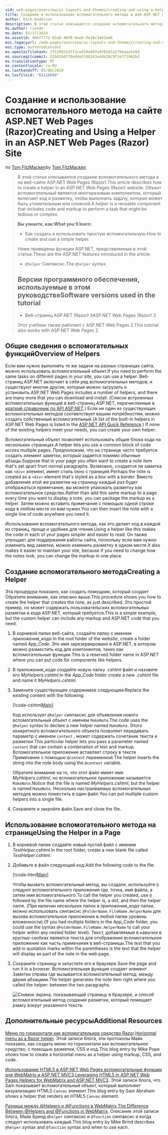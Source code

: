 ```yaml
---
uid: web-pages/overview/ui-layouts-and-themes/creating-and-using-a-helper-in-an-aspnet-web-pages-site
title: Создание и использование вспомогательного метода в веб-ASP.NET страниц узла (Razor) | Документация Майкрософт
author: Rick-Anderson
description: В этой статье описывается создание вспомогательного метода в на веб-сайте ASP.NET Web Pages (Razor). Помощник представляет собой многократно используемый компонент включает код и разметку для производительности...
ms.author: riande
ms.date: 02/17/2014
ms.assetid: 46bff772-01e0-40f0-9ae6-9e18c5442ee6
msc.legacyurl: /web-pages/overview/ui-layouts-and-themes/creating-and-using-a-helper-in-an-aspnet-web-pages-site
msc.type: authoredcontent
ms.openlocfilehash: 1f5109324ff3ce919e88fe976587a179eeaa5a5d
ms.sourcegitcommit: 51b01b6ff8edde57d8243e4da28c9f1e7f1962b2
ms.translationtype: MT
ms.contentlocale: ru-RU
ms.lasthandoff: 05/06/2019
ms.locfileid: "65116040"
---
```

# <a name="creating-and-using-a-helper-in-an-aspnet-web-pages-razor-site"></a><span data-ttu-id="f367d-104">Создание и использование вспомогательного метода на сайте ASP.NET Web Pages (Razor)</span><span class="sxs-lookup"><span data-stu-id="f367d-104">Creating and Using a Helper in an ASP.NET Web Pages (Razor) Site</span></span>

<span data-ttu-id="f367d-105">по [Tom FitzMacken](https://github.com/tfitzmac)</span><span class="sxs-lookup"><span data-stu-id="f367d-105">by [Tom FitzMacken](https://github.com/tfitzmac)</span></span>

> <span data-ttu-id="f367d-106">В этой статье описывается создание вспомогательного метода в на веб-сайте ASP.NET Web Pages (Razor).</span><span class="sxs-lookup"><span data-stu-id="f367d-106">This article describes how to create a helper in an ASP.NET Web Pages (Razor) website.</span></span> <span data-ttu-id="f367d-107">Объект *вспомогательный* является многоразовым компонентом, который включает код и разметку, чтобы выполнить задачу, которая может быть утомительным или сложной.</span><span class="sxs-lookup"><span data-stu-id="f367d-107">A *helper* is a reusable component that includes code and markup to perform a task that might be tedious or complex.</span></span>
> 
> <span data-ttu-id="f367d-108">**Вы узнаете, как:**</span><span class="sxs-lookup"><span data-stu-id="f367d-108">**What you'll learn:**</span></span> 
> 
> - <span data-ttu-id="f367d-109">Как создать и использовать простую вспомогательную.</span><span class="sxs-lookup"><span data-stu-id="f367d-109">How to create and use a simple helper.</span></span>
> 
> <span data-ttu-id="f367d-110">Ниже приведены функции ASP.NET, представленные в этой статье.</span><span class="sxs-lookup"><span data-stu-id="f367d-110">These are the ASP.NET features introduced in the article:</span></span>
> 
> - <span data-ttu-id="f367d-111">`@helper` Синтаксис.</span><span class="sxs-lookup"><span data-stu-id="f367d-111">The `@helper` syntax.</span></span>
>   
> 
> ## <a name="software-versions-used-in-the-tutorial"></a><span data-ttu-id="f367d-112">Версии программного обеспечения, используемые в этом руководстве</span><span class="sxs-lookup"><span data-stu-id="f367d-112">Software versions used in the tutorial</span></span>
> 
> 
> - <span data-ttu-id="f367d-113">Веб-страниц ASP.NET (Razor) 3</span><span class="sxs-lookup"><span data-stu-id="f367d-113">ASP.NET Web Pages (Razor) 3</span></span>
>   
> 
> <span data-ttu-id="f367d-114">Этот учебник также работает с ASP.NET Web Pages 2.</span><span class="sxs-lookup"><span data-stu-id="f367d-114">This tutorial also works with ASP.NET Web Pages 2.</span></span>

## <a name="overview-of-helpers"></a><span data-ttu-id="f367d-115">Общие сведения о вспомогательных функций</span><span class="sxs-lookup"><span data-stu-id="f367d-115">Overview of Helpers</span></span>

<span data-ttu-id="f367d-116">Если вам нужно выполнять те же задачи на разных страницах сайта, можно использовать вспомогательный объект.</span><span class="sxs-lookup"><span data-stu-id="f367d-116">If you need to perform the same tasks on different pages in your site, you can use a helper.</span></span> <span data-ttu-id="f367d-117">Веб-страниц ASP.NET включает в себя ряд вспомогательных методов, и существуют многие другие, которые можно загрузить и установить.</span><span class="sxs-lookup"><span data-stu-id="f367d-117">ASP.NET Web Pages includes a number of helpers, and there are many more that you can download and install.</span></span> <span data-ttu-id="f367d-118">(Список встроенных вспомогательных функций в веб-страниц ASP.NET, перечисленные в [краткий справочник по API ASP.NET](https://go.microsoft.com/fwlink/?LinkId=202907).) Если ни один из существующих вспомогательных методов соответствует вашим потребностям, можно создать собственный вспомогательный.</span><span class="sxs-lookup"><span data-stu-id="f367d-118">(A list of the built-in helpers in ASP.NET Web Pages is listed in the [ASP.NET API Quick Reference](https://go.microsoft.com/fwlink/?LinkId=202907).) If none of the existing helpers meet your needs, you can create your own helper.</span></span>

<span data-ttu-id="f367d-119">Вспомогательный объект позволяет использовать общие блока кода на нескольких страницах.</span><span class="sxs-lookup"><span data-stu-id="f367d-119">A helper lets you use a common block of code across multiple pages.</span></span> <span data-ttu-id="f367d-120">Предположим, что на странице часто требуется создать элемент заметки, который задается помимо обычные абзацы.</span><span class="sxs-lookup"><span data-stu-id="f367d-120">Suppose that in your page you often want to create a note item that's set apart from normal paragraphs.</span></span> <span data-ttu-id="f367d-121">Возможно, создается ли заметка как `<div>` элемент, имеет стиль окно с границей.</span><span class="sxs-lookup"><span data-stu-id="f367d-121">Perhaps the note is created as a `<div>` element that's styled as a box with a border.</span></span> <span data-ttu-id="f367d-122">Вместо добавления этой же разметки на страницу каждый раз будет отображаться примечание, вы можете упаковать разметку как вспомогательное средство.</span><span class="sxs-lookup"><span data-stu-id="f367d-122">Rather than add this same markup to a page every time you want to display a note, you can package the markup as a helper.</span></span> <span data-ttu-id="f367d-123">Затем можно вставить примечание с помощью одной строки кода в любом месте он вам нужен.</span><span class="sxs-lookup"><span data-stu-id="f367d-123">You can then insert the note with a single line of code anywhere you need it.</span></span>

<span data-ttu-id="f367d-124">Использование вспомогательного метода, как это делает код в каждой из страниц, проще и удобнее для чтения.</span><span class="sxs-lookup"><span data-stu-id="f367d-124">Using a helper like this makes the code in each of your pages simpler and easier to read.</span></span> <span data-ttu-id="f367d-125">Он также упрощает для поддержания работы сайта, поскольку если вам нужно изменить вид заметки, можно изменить разметку в одном месте.</span><span class="sxs-lookup"><span data-stu-id="f367d-125">It also makes it easier to maintain your site, because if you need to change how the notes look, you can change the markup in one place.</span></span>

## <a name="creating-a-helper"></a><span data-ttu-id="f367d-126">Создание вспомогательного метода</span><span class="sxs-lookup"><span data-stu-id="f367d-126">Creating a Helper</span></span>

<span data-ttu-id="f367d-127">Эта процедура показано, как создать помощник, который создает Обратите внимание, как описано выше.</span><span class="sxs-lookup"><span data-stu-id="f367d-127">This procedure shows you how to create the helper that creates the note, as just described.</span></span> <span data-ttu-id="f367d-128">Это простой пример, но может содержать пользовательских вспомогательных разметки и кода ASP.NET, который требуется.</span><span class="sxs-lookup"><span data-stu-id="f367d-128">This is a simple example, but the custom helper can include any markup and ASP.NET code that you need.</span></span>

1. <span data-ttu-id="f367d-129">В корневой папке веб-сайта, создайте папку с именем *приложения\_кода*.</span><span class="sxs-lookup"><span data-stu-id="f367d-129">In the root folder of the website, create a folder named *App\_Code*.</span></span> <span data-ttu-id="f367d-130">Это имя зарезервировано в ASP.NET, в котором можно разместить код для компонентов, таких как вспомогательные функции.</span><span class="sxs-lookup"><span data-stu-id="f367d-130">This is a reserved folder name in ASP.NET where you can put code for components like helpers.</span></span>
2. <span data-ttu-id="f367d-131">В *приложения\_кода* создайте новую папку *.cshtml* файл и назовите его *MyHelpers.cshtml*.</span><span class="sxs-lookup"><span data-stu-id="f367d-131">In the *App\_Code* folder create a new *.cshtml* file and name it *MyHelpers.cshtml*.</span></span>
3. <span data-ttu-id="f367d-132">Замените существующее содержимое следующим:</span><span class="sxs-lookup"><span data-stu-id="f367d-132">Replace the existing content with the following:</span></span>

    [!code-cshtml[Main](creating-and-using-a-helper-in-an-aspnet-web-pages-site/samples/sample1.cshtml)]

    <span data-ttu-id="f367d-133">Код использует `@helper` синтаксис для объявления нового вспомогательный объект с именем `MakeNote`.</span><span class="sxs-lookup"><span data-stu-id="f367d-133">The code uses the `@helper` syntax to declare a new helper named `MakeNote`.</span></span> <span data-ttu-id="f367d-134">Этого конкретного вспомогательного объекта позволяет передавать параметр с именем `content` , может содержать сочетание текста и разметки.</span><span class="sxs-lookup"><span data-stu-id="f367d-134">This particular helper lets you pass a parameter named `content` that can contain a combination of text and markup.</span></span> <span data-ttu-id="f367d-135">Вспомогательное приложение вставляет строку в тексте Примечание с помощью `@content` переменной.</span><span class="sxs-lookup"><span data-stu-id="f367d-135">The helper inserts the string into the note body using the `@content` variable.</span></span>

    <span data-ttu-id="f367d-136">Обратите внимание на то, что этот файл имеет имя *MyHelpers.cshtml*, но вспомогательное приложение называется `MakeNote`.</span><span class="sxs-lookup"><span data-stu-id="f367d-136">Notice that the file is named *MyHelpers.cshtml*, but the helper is named `MakeNote`.</span></span> <span data-ttu-id="f367d-137">Несколько настраиваемых вспомогательных методов можно поместить в один файл.</span><span class="sxs-lookup"><span data-stu-id="f367d-137">You can put multiple custom helpers into a single file.</span></span>
4. <span data-ttu-id="f367d-138">Сохраните и закройте файл.</span><span class="sxs-lookup"><span data-stu-id="f367d-138">Save and close the file.</span></span>

## <a name="using-the-helper-in-a-page"></a><span data-ttu-id="f367d-139">Использование вспомогательного метода на странице</span><span class="sxs-lookup"><span data-stu-id="f367d-139">Using the Helper in a Page</span></span>

1. <span data-ttu-id="f367d-140">В корневой папке создайте новый пустой файл с именем *TestHelper.cshtml*.</span><span class="sxs-lookup"><span data-stu-id="f367d-140">In the root folder, create a new blank file called *TestHelper.cshtml*.</span></span>
2. <span data-ttu-id="f367d-141">Добавьте в файл следующий код:</span><span class="sxs-lookup"><span data-stu-id="f367d-141">Add the following code to the file:</span></span>

    [!code-html[Main](creating-and-using-a-helper-in-an-aspnet-web-pages-site/samples/sample2.html)]

    <span data-ttu-id="f367d-142">Чтобы вызвать вспомогательный метод, вы создали, используйте `@` следуют вспомогательного приложения где, точка, имя файла, а затем имя вспомогательного.</span><span class="sxs-lookup"><span data-stu-id="f367d-142">To call the helper you created, use `@` followed by the file name where the helper is, a dot, and then the helper name.</span></span> <span data-ttu-id="f367d-143">(При наличии нескольких папок в *приложения\_кода* папки, можно использовать синтаксис `@FolderName.FileName.HelperName` для вызова вспомогательное приложение в любой папке уровень вложенности).</span><span class="sxs-lookup"><span data-stu-id="f367d-143">(If you had multiple folders in the *App\_Code* folder, you could use the syntax `@FolderName.FileName.HelperName` to call your helper within any nested folder level).</span></span> <span data-ttu-id="f367d-144">Текст, добавляемый в кавычки в круглых скобках является текста для отображения вспомогательное приложение как часть примечания в веб-страницы.</span><span class="sxs-lookup"><span data-stu-id="f367d-144">The text that you add in quotation marks within the parentheses is the text that the helper will display as part of the note in the web page.</span></span>
3. <span data-ttu-id="f367d-145">Сохраните страницу и запустите его в браузере.</span><span class="sxs-lookup"><span data-stu-id="f367d-145">Save the page and run it in a browser.</span></span> <span data-ttu-id="f367d-146">Вспомогательная функция создает элемент Заметки справа где вызывается вспомогательный метод: между двумя абзацами.</span><span class="sxs-lookup"><span data-stu-id="f367d-146">The helper generates the note item right where you called the helper: between the two paragraphs.</span></span>

    ![Снимок экрана, показывающий страницу в браузере, и способ вспомогательный метод создания разметки, который помещает рамку вокруг указанного текста.](creating-and-using-a-helper-in-an-aspnet-web-pages-site/_static/image1.jpg)

## <a name="additional-resources"></a><span data-ttu-id="f367d-148">Дополнительные ресурсы</span><span class="sxs-lookup"><span data-stu-id="f367d-148">Additional Resources</span></span>

<span data-ttu-id="f367d-149">[Меню по горизонтали как вспомогательное средство Razor](http://mikepope.com/blog/DisplayBlog.aspx?permalink=2341).</span><span class="sxs-lookup"><span data-stu-id="f367d-149">[Horizontal menu as a Razor helper](http://mikepope.com/blog/DisplayBlog.aspx?permalink=2341).</span></span> <span data-ttu-id="f367d-150">Этой записи блога, эти протоколы Майк показано, как создать меню по горизонтали как вспомогательное средство, с помощью разметки, CSS и код.</span><span class="sxs-lookup"><span data-stu-id="f367d-150">This blog entry by Mike Pope shows how to create a horizontal menu as a helper using markup, CSS, and code.</span></span>

<span data-ttu-id="f367d-151">[Использование HTML5 в ASP.NET Web Pages вспомогательные функции для WebMatrix и ASP.NET MVC3](http://geekswithblogs.net/wildturtle/archive/2010/11/08/html5-in-asp.net-web-pages-helpers-for-webmatrix-and_aspnet_mvc3.aspx).</span><span class="sxs-lookup"><span data-stu-id="f367d-151">[Leveraging HTML5 in ASP.NET Web Pages Helpers for WebMatrix and ASP.NET MVC3](http://geekswithblogs.net/wildturtle/archive/2010/11/08/html5-in-asp.net-web-pages-helpers-for-webmatrix-and_aspnet_mvc3.aspx).</span></span> <span data-ttu-id="f367d-152">Этой записи блога, что Sam показывает вспомогательный объект, который выполняет визуализацию HTML5 `Canvas` элемент.</span><span class="sxs-lookup"><span data-stu-id="f367d-152">This blog entry by Sam Abraham shows a helper that renders an HTML5 `Canvas` element.</span></span>

<span data-ttu-id="f367d-153">[Разница между @Helpers и @Functions в WebMatrix](http://www.mikesdotnetting.com/Article/173/The-Difference-Between-@Helpers-and-@Functions-In-WebMatrix).</span><span class="sxs-lookup"><span data-stu-id="f367d-153">[The Difference Between @Helpers and @Functions in WebMatrix](http://www.mikesdotnetting.com/Article/173/The-Difference-Between-@Helpers-and-@Functions-In-WebMatrix).</span></span> <span data-ttu-id="f367d-154">Описание этой записи блога, Майк Бринд `@helper` синтаксис и `@function` синтаксис и когда следует использовать каждый.</span><span class="sxs-lookup"><span data-stu-id="f367d-154">This blog entry by Mike Brind describes `@helper` syntax and `@function` syntax and when to use each.</span></span>
